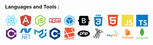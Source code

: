 ### Languages and Tools :
<div>
  <img src="https://github.com/devicons/devicon/blob/master/icons/react/react-original.svg" title="React" alt="React" width="40" height="40"/>&nbsp;
  <img src="https://github.com/devicons/devicon/blob/master/icons/angularjs/angularjs-plain.svg" title="Angular" alt="Angular" width="40" height="40"/>&nbsp;
  <img src="https://github.com/devicons/devicon/blob/master/icons/nodejs/nodejs-plain.svg" title="NodeJS" alt="NodeJS" width="40" height="40"/>&nbsp;
  <img src="https://github.com/devicons/devicon/blob/master/icons/npm/npm-original-wordmark.svg" title="npm" alt="npm" width="40" height="40"/>&nbsp;
  <img src="https://github.com/devicons/devicon/blob/master/icons/webpack/webpack-original.svg" title="webpack" alt="webpack" width="40" height="40"/>&nbsp;
  <img src="https://github.com/devicons/devicon/blob/master/icons/bootstrap/bootstrap-plain.svg" title="Bootstrap" alt="Bootstrap" width="40" height="40"/>&nbsp;  
  <img src="https://github.com/devicons/devicon/blob/master/icons/css3/css3-plain-wordmark.svg"  title="CSS3" alt="CSS" width="40" height="40"/>&nbsp;
  <img src="https://github.com/devicons/devicon/blob/master/icons/html5/html5-plain.svg" title="HTML5" alt="HTML" width="40" height="40"/>&nbsp;
  <img src="https://github.com/devicons/devicon/blob/master/icons/javascript/javascript-plain.svg" title="JavaScript" alt="JavaScript" width="40" height="40"/>&nbsp;
  <img src="https://github.com/devicons/devicon/blob/master/icons/typescript/typescript-plain.svg" title="TypeScript" alt="TypeScript" width="40" height="40"/>&nbsp;   
  <img src="https://github.com/devicons/devicon/blob/master/icons/csharp/csharp-plain.svg" title="C#"  alt="C#" width="40" height="40"/>&nbsp;  
  <img src="https://github.com/devicons/devicon/blob/master/icons/dot-net/dot-net-plain-wordmark.svg" title=".Net"  alt=".Net" width="40" height="40"/>&nbsp; 
  <img src="https://github.com/devicons/devicon/blob/master/icons/materialui/materialui-original.svg" title="Material UI" alt="Material UI" width="40" height="40"/>&nbsp;
  <img src="https://github.com/devicons/devicon/blob/master/icons/cplusplus/cplusplus-plain.svg" title="C++"  alt="C++" width="40" height="40"/>&nbsp;  
  <img src="https://github.com/devicons/devicon/blob/master/icons/laravel/laravel-plain-wordmark.svg" title="laravel"  alt="laravel" width="40" height="40"/>&nbsp;  
  <img src="https://github.com/devicons/devicon/blob/master/icons/php/php-plain.svg" title="php" alt="php" width="40" height="40"/>&nbsp;  
  <img src="https://github.com/devicons/devicon/blob/master/icons/microsoftsqlserver/microsoftsqlserver-plain.svg" title="microsoftsqlserver"  alt="microsoftsqlserver" width="40" height="40"/>&nbsp;
  <img src="https://github.com/devicons/devicon/blob/master/icons/mysql/mysql-original-wordmark.svg" title="MySQL"  alt="MySQL" width="40" height="40"/>&nbsp; 
  <img src="https://github.com/devicons/devicon/blob/master/icons/firebase/firebase-plain-wordmark.svg" title="Firebase" alt="Firebase" width="40" height="40"/>&nbsp; 
  <img src="https://github.com/devicons/devicon/blob/master/icons/mongodb/mongodb-plain-wordmark.svg" title="mongodb"  alt="mongodb" width="40" height="40"/>&nbsp;  
</div>

<!--
**PershynaMilana/PershynaMilana** is a ✨ _special_ ✨ repository because its `README.md` (this file) appears on your GitHub profile.

Here are some ideas to get you started:

- 🔭 I’m currently working on ...
- 🌱 I’m currently learning ...
- 👯 I’m looking to collaborate on ...
- 🤔 I’m looking for help with ...
- 💬 Ask me about ...
- 📫 How to reach me: ...
- 😄 Pronouns: ...
- ⚡ Fun fact: ...
-->
